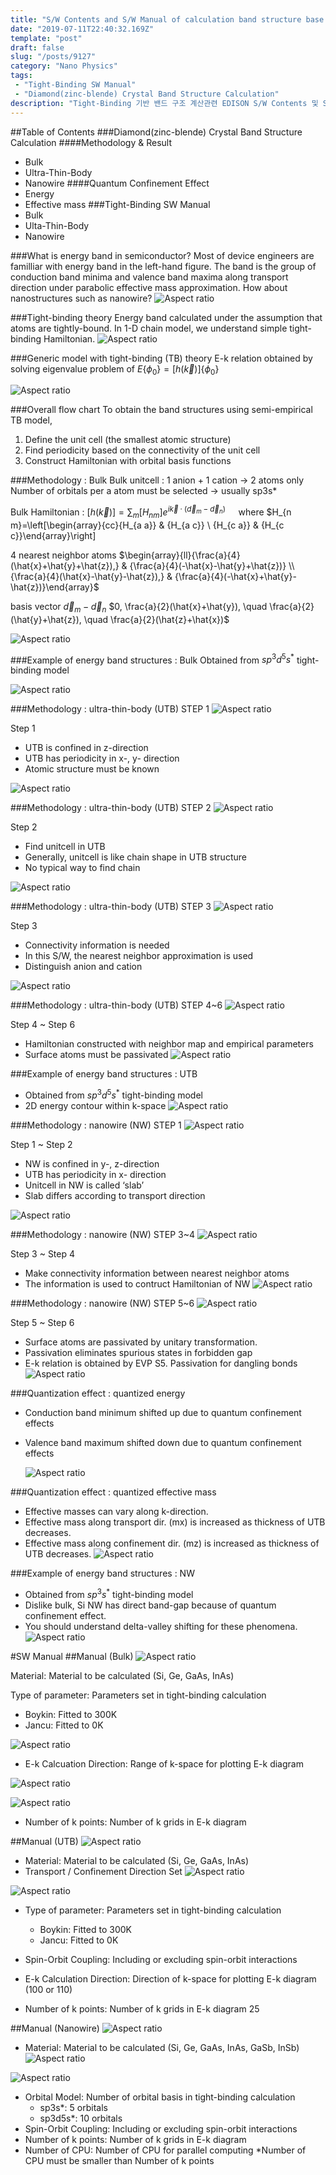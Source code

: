 ```yaml
---
title: "S/W Contents and S/W Manual of calculation band structure base on Tight-Binding/Tight-Binding 기반 밴드 구조 계산 S/W Contents 및 SW Manual"
date: "2019-07-11T22:40:32.169Z"
template: "post"
draft: false
slug: "/posts/9127"
category: "Nano Physics"
tags: 
 - "Tight-Binding SW Manual"
 - "Diamond(zinc-blende) Crystal Band Structure Calculation"
description: "Tight-Binding 기반 밴드 구조 계산관련 EDISON S/W Contents 및 SW Manual"
---
```

##Table of Contents
###Diamond(zinc-blende) Crystal Band Structure Calculation 
####Methodology & Result
- Bulk
- Ultra-Thin-Body 
- Nanowire
####Quantum Confinement Effect 
- Energy
- Effective mass
###Tight-Binding SW Manual 
- Bulk
- Ulta-Thin-Body 
- Nanowire


###What is energy band in semiconductor?
Most of device engineers are familliar with energy band in the left-hand figure. The band is the group of conduction band minima and valence band maxima along transport direction under parabolic effective mass approximation. How about nanostructures such as nanowire?
![Aspect ratio](/media/POST/9127/0.jpg)


###Tight-binding theory
Energy band calculated under the assumption that atoms are tightly-bound. In 1-D chain model, we understand simple tight-binding Hamiltonian.
![Aspect ratio](/media/POST/9127/1.jpg)


###Generic model with tight-binding (TB) theory
E-k relation obtained by solving eigenvalue problem of $E\left\{\phi_{0}\right\}=[h(\vec{k})]\left\{\phi_{0}\right\}$

![Aspect ratio](/media/POST/9127/2.jpg)

###Overall flow chart
To obtain the band structures using semi-empirical TB model,

1. Define the unit cell (the smallest atomic structure)
2. Find periodicity based on the connectivity of the unit cell
3. Construct Hamiltonian with orbital basis functions

###Methodology : Bulk
Bulk unitcell : 1 anion + 1 cation → 2 atoms only
Number of orbitals per a atom must be selected → usually sp3s* 


Bulk Hamiltonian :
$[h(\vec{k})]=\sum_{m}\left[H_{n m}\right] e^{i \vec{k} \cdot\left(\vec{d}_{m}-\vec{d}_{n}\right)} \quad$ where $H_{n m}=\left[\begin{array}{cc}{H_{a a}} & {H_{a c}} \\ {H_{c a}} & {H_{c c}}\end{array}\right]


4 nearest neighbor atoms 
$\begin{array}{ll}{\frac{a}{4}(\hat{x}+\hat{y}+\hat{z}),} & {\frac{a}{4}(-\hat{x}-\hat{y}+\hat{z})} \\ {\frac{a}{4}(\hat{x}-\hat{y}-\hat{z}),} & {\frac{a}{4}(-\hat{x}+\hat{y}-\hat{z})}\end{array}$


basis vector $\vec{d}_{m}-\vec{d}_{n}$
$0, \frac{a}{2}(\hat{x}+\hat{y}), \quad \frac{a}{2}(\hat{y}+\hat{z}), \quad \frac{a}{2}(\hat{z}+\hat{x})$

![Aspect ratio](/media/POST/9127/3.jpg)


###Example of energy band structures : Bulk 
Obtained from $s p^{3} d^{5} s^{*}$ tight-binding model

 ![Aspect ratio](/media/POST/9127/4.jpg)


###Methodology : ultra-thin-body (UTB) STEP 1
 ![Aspect ratio](/media/POST/9127/5.jpg)


Step 1
- UTB is confined in z-direction
- UTB has periodicity in x-, y- direction 
- Atomic structure must be known

 ![Aspect ratio](/media/POST/9127/6.jpg)



###Methodology : ultra-thin-body (UTB) STEP 2
 ![Aspect ratio](/media/POST/9127/7.jpg)

Step 2
- Find unitcell in UTB
- Generally, unitcell is like chain shape in UTB structure
- No typical way to find chain

 ![Aspect ratio](/media/POST/9127/8.jpg)

###Methodology : ultra-thin-body (UTB) STEP 3
 ![Aspect ratio](/media/POST/9127/9.jpg)

Step 3
- Connectivity information is needed 
- In this S/W, the nearest neighbor approximation is used
- Distinguish anion and cation

 ![Aspect ratio](/media/POST/9127/10.jpg)

###Methodology : ultra-thin-body (UTB) STEP 4~6
 ![Aspect ratio](/media/POST/9127/11.jpg)

Step 4 ~ Step 6
- Hamiltonian constructed with neighbor map and empirical parameters
- Surface atoms must be passivated
 ![Aspect ratio](/media/POST/9127/12.jpg)



###Example of energy band structures : UTB
- Obtained from $s p^{3} d^{5} s^{*}$ tight-binding model
- 2D energy contour within k-space
 ![Aspect ratio](/media/POST/9127/13.jpg)





###Methodology : nanowire (NW) STEP 1
 ![Aspect ratio](/media/POST/9127/14.jpg)

Step 1 ~ Step 2
- NW is confined in y-, z-direction
- UTB has periodicity in x- direction
- Unitcell in NW is called ‘slab’
- Slab differs according to transport direction

 ![Aspect ratio](/media/POST/9127/15.jpg)

###Methodology : nanowire (NW) STEP 3~4
 ![Aspect ratio](/media/POST/9127/16.jpg)


Step 3 ~ Step 4
- Make connectivity information between nearest neighbor atoms
- The information is used to contruct Hamiltonian of NW
 ![Aspect ratio](/media/POST/9127/17.jpg)

###Methodology : nanowire (NW) STEP 5~6
 ![Aspect ratio](/media/POST/9127/18.jpg)


Step 5 ~ Step 6
- Surface atoms are passivated by unitary transformation.
- Passivation eliminates spurious states in forbidden gap
- E-k relation is obtained by EVP S5. Passivation for dangling bonds
  ![Aspect ratio](/media/POST/9127/19.jpg)

 

###Quantization effect : quantized energy
- Conduction band minimum shifted up due to quantum confinement effects 
- Valence band maximum shifted down due to quantum confinement effects

  ![Aspect ratio](/media/POST/9127/20.jpg)



###Quantization effect : quantized effective mass
- Effective masses can vary along k-direction.
- Effective mass along transport dir. (mx) is increased as thickness of UTB decreases.
- Effective mass along confinement dir. (mz) is increased as thickness of UTB decreases.
   ![Aspect ratio](/media/POST/9127/21.jpg)


 ###Example of energy band structures : NW
- Obtained from $s p^{3} s^{*}$ tight-binding model
- Dislike bulk, Si NW has direct band-gap because of quantum confinement effect. 
- You should understand delta-valley shifting for these phenomena.
   ![Aspect ratio](/media/POST/9127/22.jpg)



#SW Manual
##Manual (Bulk)
   ![Aspect ratio](/media/POST/9127/23.jpg)


Material: Material to be calculated (Si, Ge, GaAs, InAs)

Type of parameter: Parameters set in tight-binding calculation
- Boykin: Fitted to 300K 
- Jancu: Fitted to 0K


![Aspect ratio](/media/POST/9127/24.jpg)

- E-k Calcuation Direction: Range of k-space for plotting E-k diagram

![Aspect ratio](/media/POST/9127/25.jpg)


![Aspect ratio](/media/POST/9127/26.jpg)

- Number of k points: Number of k grids in E-k diagram



##Manual (UTB)
![Aspect ratio](/media/POST/9127/27.jpg)

- Material: Material to be calculated (Si, Ge, GaAs, InAs) 
- Transport / Confinement Direction Set
![Aspect ratio](/media/POST/9127/28.jpg)



![Aspect ratio](/media/POST/9127/29.jpg)
- Type of parameter: Parameters set in tight-binding calculation 
    -  Boykin: Fitted to 300K
    - Jancu: Fitted to 0K

- Spin-Orbit Coupling: Including or excluding spin-orbit interactions
- E-k Calculation Direction: Direction of k-space for plotting E-k diagram (100 or 110)
- Number of k points: Number of k grids in E-k diagram 25

##Manual (Nanowire)
![Aspect ratio](/media/POST/9127/30.jpg)

- Material: Material to be calculated (Si, Ge, GaAs, InAs, GaSb, InSb)
![Aspect ratio](/media/POST/9127/31.jpg)



![Aspect ratio](/media/POST/9127/32.jpg)
- Orbital Model: Number of orbital basis in tight-binding calculation 
    - sp3s*: 5 orbitals
    - sp3d5s*: 10 orbitals
- Spin-Orbit Coupling: Including or excluding spin-orbit interactions
- Number of k points: Number of k grids in E-k diagram 
- Number of CPU: Number of CPU for parallel computing
*Number of CPU must be smaller than Number of k points

